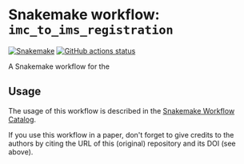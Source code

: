 # Snakemake workflow: `imc_to_ims_registration`

[![Snakemake](https://img.shields.io/badge/snakemake-≥6.3.0-brightgreen.svg)](https://snakemake.github.io)
[![GitHub actions status](https://github.com/retogerber/imc_to_ims_workflow/workflows/Tests/badge.svg?branch=main)](https://github.com/retogerber/imc_to_ims_workflow/actions?query=branch%3Amain+workflow%3ATests)


A Snakemake workflow for the 

## Usage

The usage of this workflow is described in the [Snakemake Workflow Catalog](https://snakemake.github.io/snakemake-workflow-catalog/?usage=retogerber%2Fimc_to_ims_workflow).

If you use this workflow in a paper, don't forget to give credits to the authors by citing the URL of this (original) repository and its DOI (see above).

